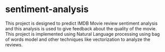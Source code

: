 # sentiment-analysis

This project is designed to predict IMDB Movie review sentiment analysis and this analysis is used to give feedback about the quality of the movie. This project is implemented using Natural Language processing using bag of words model and other techniques like vectorization to analyze the reviews.
